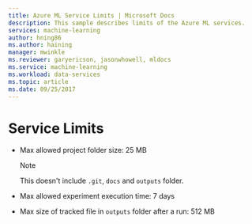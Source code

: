 ```yaml
---
title: Azure ML Service Limits | Microsoft Docs
description: This sample describes limits of the Azure ML services.
services: machine-learning
author: hning86
ms.author: haining
manager: mwinkle
ms.reviewer: garyericson, jasonwhowell, mldocs
ms.service: machine-learning
ms.workload: data-services
ms.topic: article
ms.date: 09/25/2017
---
```


# Service Limits

- Max allowed project folder size: 25 MB
    >[!Note]
    >This doesn't include `.git`, `docs` and `outputs` folder.

- Max allowed experiment execution time: 7 days
- Max size of tracked file in `outputs` folder after a run: 512 MB 